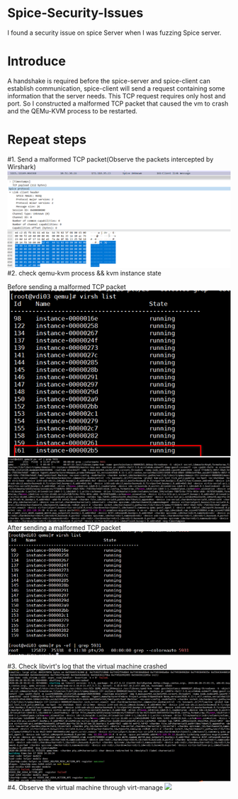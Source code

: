 Spice-Security-Issues
===
I found a security issue on spice Server when I was fuzzing Spice server.

Introduce
===
  A handshake is required before the spice-server and spice-client can establish communication, spice-client will send a request containing some information that the server needs. This TCP request requires only host and port. So I constructed a malformed TCP packet that caused the vm to crash and the QEMu-KVM process to be restarted.
  
Repeat steps
===
#1. Send a malformed TCP packet(Observe the packets intercepted by Wirshark)
  ![](https://github.com/zelat/spice-security-issues/raw/master/Pictures/2020-06-29_105113.png)
#2. check qemu-kvm process && kvm instance state
  
  Before sending a malformed TCP packet<br>
  ![](https://github.com/zelat/spice-security-issues/raw/master/Pictures/2020-06-29_112749.png)
  ![](https://github.com/zelat/spice-security-issues/raw/master/Pictures/2020-06-29_110811.png)
  After sending a malformed TCP packet <br>
  ![](https://github.com/zelat/spice-security-issues/raw/master/Pictures/2020-06-29_113008.png)

#3. Check libvirt's log that the virtual machine crashed
  ![](https://github.com/zelat/spice-security-issues/raw/master/Pictures/2020-06-28_170135.png)
#4. Observe the virtual machine through virt-manage
  ![](https://github.com/zelat/spice-security-issues/raw/master/Pictures/2020-06-28_114745.png)


  
  
  
